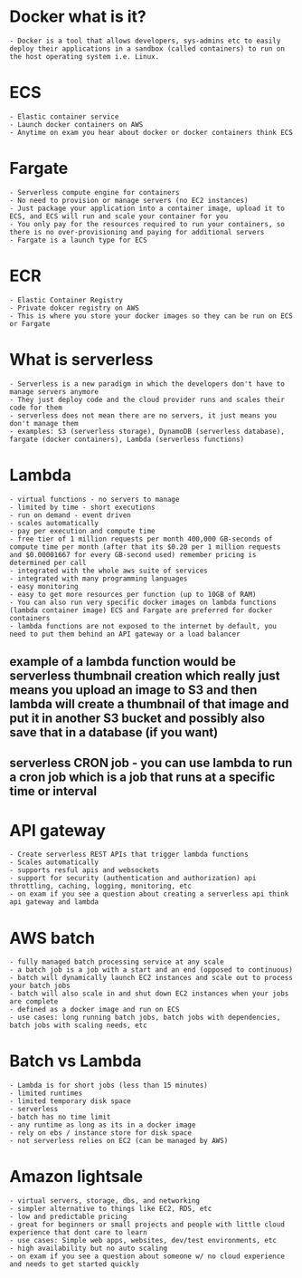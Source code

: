 # Docker what is it?
    - Docker is a tool that allows developers, sys-admins etc to easily deploy their applications in a sandbox (called containers) to run on the host operating system i.e. Linux.
# ECS 
    - Elastic container service
    - Launch docker containers on AWS
    - Anytime on exam you hear about docker or docker containers think ECS 
# Fargate 
    - Serverless compute engine for containers
    - No need to provision or manage servers (no EC2 instances)
    - Just package your application into a container image, upload it to ECS, and ECS will run and scale your container for you
    - You only pay for the resources required to run your containers, so there is no over-provisioning and paying for additional servers
    - Fargate is a launch type for ECS
# ECR 
    - Elastic Container Registry
    - Private dokcer registry on AWS
    - This is where you store your docker images so they can be run on ECS or Fargate
# What is serverless 
    - Serverless is a new paradigm in which the developers don't have to manage servers anymore
    - They just deploy code and the cloud provider runs and scales their code for them
    - serverless does not mean there are no servers, it just means you don't manage them
    - examples: S3 (serverless storage), DynamoDB (serverless database), fargate (docker containers), Lambda (serverless functions)
# Lambda
    - virtual functions - no servers to manage
    - limited by time - short executions 
    - run on demand - event driven
    - scales automatically
    - pay per execution and compute time
    - free tier of 1 million requests per month 400,000 GB-seconds of compute time per month (after that its $0.20 per 1 million requests and $0.00001667 for every GB-second used) remember pricing is determined per call 
    - integrated with the whole aws suite of services
    - integrated with many programming languages
    - easy monitoring 
    - easy to get more resources per function (up to 10GB of RAM)
    - You can also run very specific docker images on lambda functions (lambda container image) ECS and Fargate are preferred for docker containers 
    - lambda functions are not exposed to the internet by default, you need to put them behind an API gateway or a load balancer
## example of a lambda function would be serverless thumbnail creation which really just means you upload an image to S3 and then lambda will create a thumbnail of that image and put it in another S3 bucket and possibly also save that in a database (if you want)
## serverless CRON job - you can use lambda to run a cron job which is a job that runs at a specific time or interval

# API gateway 
    - Create serverless REST APIs that trigger lambda functions
    - Scales automatically
    - supports resful apis and websockets
    - support for security (authentication and authorization) api throttling, caching, logging, monitoring, etc
    - on exam if you see a question about creating a serverless api think api gateway and lambda
# AWS batch 
    - fully managed batch processing service at any scale
    - a batch job is a job with a start and an end (opposed to continuous)
    - batch will dynamically launch EC2 instances and scale out to process your batch jobs
    - batch will also scale in and shut down EC2 instances when your jobs are complete
    - defined as a docker image and run on ECS 
    - use cases: long running batch jobs, batch jobs with dependencies, batch jobs with scaling needs, etc
# Batch vs Lambda 
    - Lambda is for short jobs (less than 15 minutes)
    - limited runtimes 
    - limited temporary disk space
    - serverless
    - batch has no time limit
    - any runtime as long as its in a docker image
    - rely on ebs / instance store for disk space
    - not serverless relies on EC2 (can be managed by AWS)
# Amazon lightsale 
    - virtual servers, storage, dbs, and networking 
    - simpler alternative to things like EC2, RDS, etc
    - low and predictable pricing
    - great for beginners or small projects and people with little cloud experience that dont care to learn 
    - use cases: Simple web apps, websites, dev/test environments, etc
    - high availability but no auto scaling
    - on exam if you see a question about someone w/ no cloud experience and needs to get started quickly 